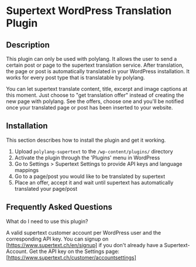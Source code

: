 # Supertext WordPress Translation Plugin

## Description

This plugin can only be used with polylang. It allows the user to send a certain post or page to
the supertext translation service. After translation, the page or post is automatically translated
in your WordPress installation. It works for every post type that is translatable by polylang.

You can let supertext translate content, title, excerpt and image captions at this moment.
Just choose to "get translation offer" instead of creating the new page with polylang. See the offers,
choose one and you'll be notified once your translated page or post has been inserted to your website.


## Installation

This section describes how to install the plugin and get it working.

1. Upload `polylang-supertext` to the `/wp-content/plugins/` directory
2. Activate the plugin through the 'Plugins' menu in WordPress
3. Go to Settings > Supertext Settings to provide API keys and language mappings
4. Go to a page/post you would like to be translated by supertext
5. Place an offer, accept it and wait until supertext has automatically translated your page/post

## Frequently Asked Questions

What do I need to use this plugin?

A valid supertext customer account per WordPress user and the corresponding API key.
You can signup on [https://www.supertext.ch/en/signup] if you don't already have a Supertext-Account.
Get the API key on the Settings page: [https://www.supertext.ch/customer/accountsettings]
